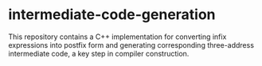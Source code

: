 # intermediate-code-generation
This repository contains a C++ implementation for converting infix expressions into postfix form and generating corresponding three-address intermediate code, a key step in compiler construction.
